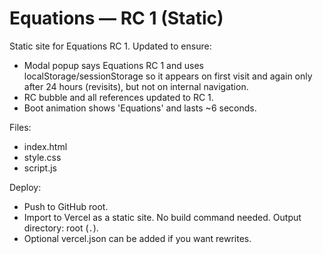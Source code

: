 # Equations — RC 1 (Static)

Static site for Equations RC 1. Updated to ensure:
- Modal popup says Equations RC 1 and uses localStorage/sessionStorage so it appears on first visit and again only after 24 hours (revisits), but not on internal navigation.
- RC bubble and all references updated to RC 1.
- Boot animation shows 'Equations' and lasts ~6 seconds.

Files:
- index.html
- style.css
- script.js

Deploy:
- Push to GitHub root.
- Import to Vercel as a static site. No build command needed. Output directory: root (`.`).
- Optional vercel.json can be added if you want rewrites.


